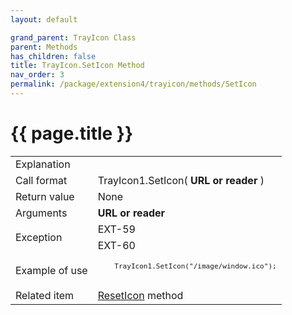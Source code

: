 ```yaml
---
layout: default

grand_parent: TrayIcon Class
parent: Methods
has_children: false
title: TrayIcon.SetIcon Method
nav_order: 3
permalink: /package/extension4/trayicon/methods/SetIcon
---
```

# {{ page.title }}

<table>
  <tr>
    <td>Explanation</td>
    <td colspan="2"></td>
  </tr>
  <tr>
    <td>Call format</td>
    <td colspan="2">TrayIcon1.SetIcon( <b>URL or reader</b> )</td>
  </tr>
  <tr>
    <td>Return value</td>
    <td colspan="2">None</td>
  </tr>  
  <tr>
    <td>Arguments</td>
    <td><b>URL or reader</b></td>
    <td></td>
  </tr>
  <tr>
    <td rowspan="2">Exception</td>
    <td>EXT-59</td>
    <td></td>
  </tr>
  <tr>
    <td>EXT-60</td>
    <td></td>
  </tr>
  <tr>
    <td>Example of use</td>
    <td colspan="2"><code><pre>
    TrayIcon1.SetIcon("/image/window.ico");
    </pre></code></td>
  </tr>
  <tr>
    <td>Related item</td>
    <td colspan="2"><a href="/package/extension4/trayicon/methods/reseticon">ResetIcon</a> method</td>
  </tr>
</table>